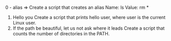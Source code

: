 0 - alias => Create a script that creates an alias Name: ls Value: rm *
1. Hello you Create a script that prints hello user, where user is the current Linux user.
3. If the path be beautiful, let us not ask where it leads Create a script that counts the number of directories in the PATH.
